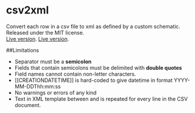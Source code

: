 # csv2xml
Convert each row in a csv file to xml as defined by a custom schematic.  
Released under the MIT license.  
[Live version](http://ep-nuffic.github.io/csv2xml/).
[Live version](http://OxfamNovib.github.io/Atlas/csv2xml/).

##Limitations
* Separator must be a **semicolon**
* Fields that contain semicolons must be delimited with **double quotes**
* Field names cannot contain non-letter characters.
* [[CREATIONDATETIME]] is hard-coded to give datetime in format YYYY-MM-DDThh:mm:ss
* No warnings or errors of any kind
* Text in XML template between <!--REPEAT--> and <!--ENDREPEAT--> is repeated for every line in the CSV document.
